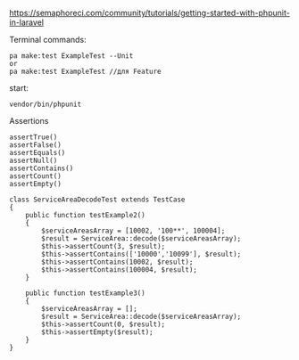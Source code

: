https://semaphoreci.com/community/tutorials/getting-started-with-phpunit-in-laravel

Terminal commands:
````
pa make:test ExampleTest --Unit
or
pa make:test ExampleTest //для Feature
````
start:
````
vendor/bin/phpunit
````

Assertions
````
assertTrue()
assertFalse()
assertEquals()
assertNull()
assertContains()
assertCount()
assertEmpty()
````

````
class ServiceAreaDecodeTest extends TestCase
{
    public function testExample2()
    {
        $serviceAreasArray = [10002, '100**', 100004];
        $result = ServiceArea::decode($serviceAreasArray);
        $this->assertCount(3, $result);
        $this->assertContains(['10000','10099'], $result);
        $this->assertContains(10002, $result);
        $this->assertContains(100004, $result);
    }

    public function testExample3()
    {
        $serviceAreasArray = [];
        $result = ServiceArea::decode($serviceAreasArray);
        $this->assertCount(0, $result);
        $this->assertEmpty($result);
    }
}
````